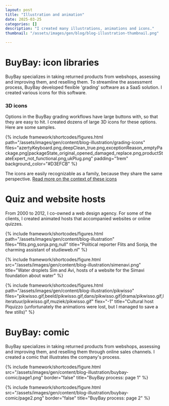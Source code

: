```yaml
---
layout: post
title: "Illustration and animation"
date: 2025-03-25
categories: []
description: "I created many illustrations, animations and icons."
thumbnail: "/assets/images/gen/blog/blog-illustration-thumbnail.png"

---
```


# BuyBay: icon libraries

BuyBay specializes in taking returned products from webshops, assessing and improving them, and reselling them. To streamline the assessment process, BuyBay developed flexible 'grading' software as a SaaS solution. I created various icons for this software.

### 3D icons
Options in the BuyBay grading workflows have large buttons with, so that they are easy to hit. I created dozens of large 3D icons for these options. Here are some samples.

{% include framework/shortcodes/figures.html
  path="/assets/images/gen/content/blog-illustration/grading-icons"
  files="azertyKeyboard.png,deepClean_true.png,exceptionReason_emptyPackage.png|packageState_original_opened_damaged_replace.png,productStateExpert_not_functional.png,ukPlug.png"
  padding="1rem"
  background_color="#D3EFCB"
%}

The icons are easily recognizable as a family, because they share the same perspective. [Read more on the context of these icons](/blog/2025-03-31-grading-visual-design/)

# Quiz and website hosts

From 2000 to 2012, I co-owned a web design agency. For some of the clients, I created animated hosts that accompanied websites or online quizzes.

{% include framework/shortcodes/figures.html
  path="/assets/images/gen/content/blog-illustration"
  files="flits.png,sonja.png,null"
  title="Political reporter Flits and Sonja, the charming assistant of studieweb.nl"
%}

{% include framework/shortcodes/figure.html
  src="/assets/images/gen/content/blog-illustration/simenavi.png"
  title="Water droplets Sim and Avi, hosts of a website for the Simavi foundation about water"
%}

{% include framework/shortcodes/figures.html
  path="/assets/images/gen/content/blog-illustration/pikwisso"
  files="pikwisso.gif,beeld/pikwisso.gif,dans/pikwisso.gif|drama/pikwisso.gif,literatuur/pikwisso.gif,muziek/pikwisso.gif"
  flex="-1"
  title="Cultural host Piquizzo (unfortunately the animations were lost, but I managed to save a few stills)"
%}

# BuyBay: comic

BuyBay specializes in taking returned products from webshops, assessing and improving them, and reselling them through online sales channels. I created a comic that illustrates the company's process.

{% include framework/shortcodes/figure.html
  src="/assets/images/gen/content/blog-illustration/buybay-comic/page1.png"
  border="false"
  title="BuyBay process: page 1"
%}

{% include framework/shortcodes/figure.html
  src="/assets/images/gen/content/blog-illustration/buybay-comic/page2.png"
  border="false"
  title="BuyBay process: page 2"
%}
